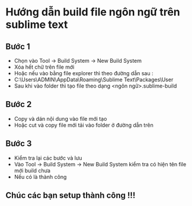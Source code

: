 # Hướng dẫn build file ngôn ngữ trên sublime text

## Bước 1 
- Chọn vào Tool -> Build System -> New Build System
- Xóa hết chữ trên file mới
- Hoặc nếu vào bằng file explorer thì theo đường dẫn sau :
- C:\Users\ADMIN\AppData\Roaming\Sublime Text\Packages\User
- Sau khi vào folder thì tạo file theo dạng <ngôn ngữ>.sublime-build

## Bước 2 
- Copy và dán nội dung vào file mới tạo
- Hoặc cut và copy file mới tải vào folder ở đường dẫn trên

## Bước 3
- Kiểm tra lại các bước và lưu
- Vào Tool -> Build System -> New Build System kiểm tra có hiện tên file mới build chưa
- Nếu có là thành công

## Chúc các bạn setup thành công !!!
